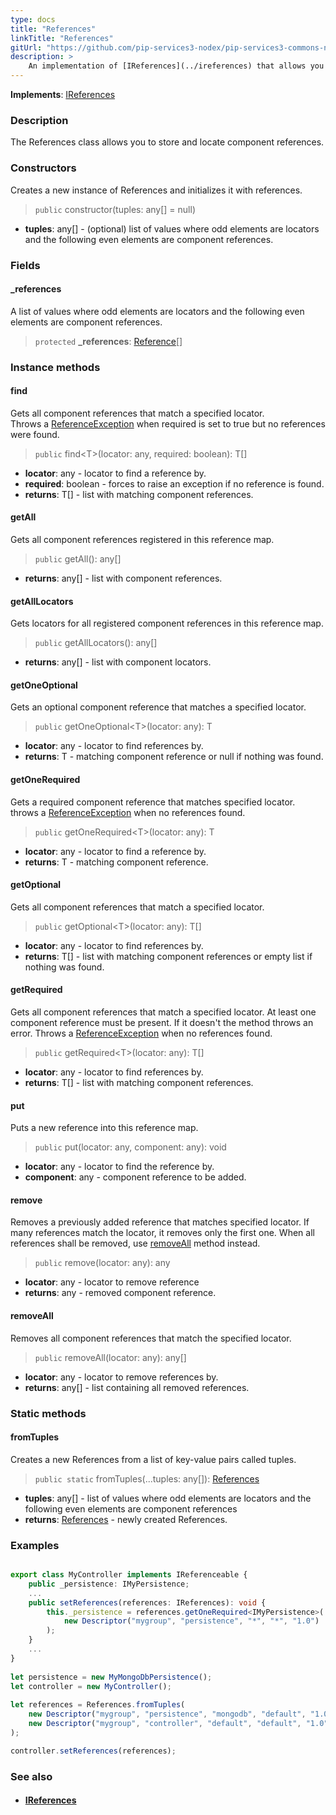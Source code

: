 ```yaml
---
type: docs
title: "References"
linkTitle: "References"
gitUrl: "https://github.com/pip-services3-nodex/pip-services3-commons-nodex"
description: >
    An implementation of [IReferences](../ireferences) that allows you to store and locate component references.
---
```


**Implements**: [IReferences](../ireferences)

### Description

The References class allows you to store and locate component references.

### Constructors
Creates a new instance of References and initializes it with references.

> `public` constructor(tuples: any[] = null)

- **tuples**: any[] - (optional) list of values where odd elements are locators and the following even elements are component references.

### Fields
<span class="hide-title-link">

#### _references
 A list of values where odd elements are locators and the following even elements are component references.
> `protected` **_references**: [Reference](../reference)[]

</span>

### Instance methods

#### find
Gets all component references that match a specified locator.  
Throws a [ReferenceException](../reference_exception) when required is set to true but no references were found.

> `public` find\<T\>(locator: any, required: boolean): T[]

- **locator**: any - locator to find a reference by.
- **required**: boolean - forces to raise an exception if no reference is found.
- **returns**: T[] - list with matching component references.

#### getAll
Gets all component references registered in this reference map.

> `public` getAll(): any[]

- **returns**: any[] - list with component references.

#### getAllLocators
Gets locators for all registered component references in this reference map.

> `public` getAllLocators(): any[]

- **returns**: any[] - list with component locators.

#### getOneOptional
Gets an optional component reference that matches a specified locator.

> `public` getOneOptional\<T\>(locator: any): T

- **locator**: any - locator to find references by.
- **returns**: T - matching component reference or null if nothing was found.

#### getOneRequired
Gets a required component reference that matches specified locator.  
throws a [ReferenceException](../reference_exception) when no references found.

> `public` getOneRequired\<T\>(locator: any): T

- **locator**: any - locator to find a reference by.	 
- **returns**: T - matching component reference.

#### getOptional
Gets all component references that match a specified locator.

> `public` getOptional\<T\>(locator: any): T[]

- **locator**: any - locator to find references by.	 
- **returns**: T[] - list with matching component references or empty list if nothing was found.

#### getRequired
Gets all component references that match a specified locator.
At least one component reference must be present.
If it doesn't the method throws an error.
Throws a [ReferenceException](../reference_exception) when no references found.

> `public` getRequired\<T\>(locator: any): T[]

- **locator**: any - locator to find references by.
- **returns**: T[] - list with matching component references.

#### put
Puts a new reference into this reference map.

> `public` put(locator: any, component: any): void

- **locator**: any - locator to find the reference by.
- **component**: any - component reference to be added.


#### remove
Removes a previously added reference that matches specified locator.
If many references match the locator, it removes only the first one.
When all references shall be removed, use [removeAll](#removeall) method instead.

> `public` remove(locator: any): any

- **locator**: any - locator to remove reference
- **returns**: any - removed component reference.

#### removeAll
Removes all component references that match the specified locator. 

> `public` removeAll(locator: any): any[]

- **locator**: any - locator to remove references by.
- **returns**: any[] - list containing all removed references.

### Static methods

#### fromTuples
Creates a new References from a list of key-value pairs called tuples.

> `public static` fromTuples(...tuples: any[]): [References](../references)

- **tuples**: any[] - list of values where odd elements are locators and the following even elements are component references
- **returns**: [References](../references) - newly created References.

### Examples

```typescript

export class MyController implements IReferenceable {
    public _persistence: IMyPersistence;
    ...    
    public setReferences(references: IReferences): void {
        this._persistence = references.getOneRequired<IMyPersistence>(
            new Descriptor("mygroup", "persistence", "*", "*", "1.0")
        );
    }
    ...
}
  
let persistence = new MyMongoDbPersistence();
let controller = new MyController();
  
let references = References.fromTuples(
    new Descriptor("mygroup", "persistence", "mongodb", "default", "1.0"), persistence,
    new Descriptor("mygroup", "controller", "default", "default", "1.0"), controller
);

controller.setReferences(references);

```

### See also
- #### [IReferences](../ireferences)
